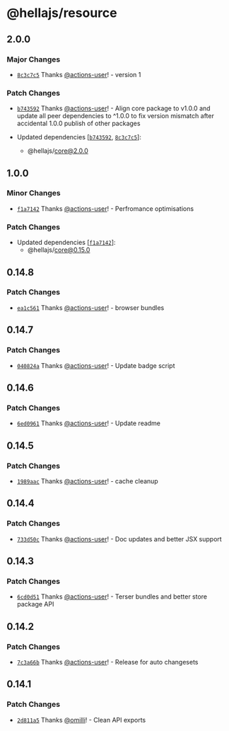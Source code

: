 # @hellajs/resource

## 2.0.0

### Major Changes

- [`8c3c7c5`](https://github.com/omilli/hellajs/commit/8c3c7c5a54e8299e589ae7c936de3a46bc184aad) Thanks [@actions-user](https://github.com/actions-user)! - version 1

### Patch Changes

- [`b743592`](https://github.com/omilli/hellajs/commit/b743592ffea49930bdd6901b4861852df0628aeb) Thanks [@actions-user](https://github.com/actions-user)! - Align core package to v1.0.0 and update all peer dependencies to ^1.0.0 to fix version mismatch after accidental 1.0.0 publish of other packages

- Updated dependencies [[`b743592`](https://github.com/omilli/hellajs/commit/b743592ffea49930bdd6901b4861852df0628aeb), [`8c3c7c5`](https://github.com/omilli/hellajs/commit/8c3c7c5a54e8299e589ae7c936de3a46bc184aad)]:
  - @hellajs/core@2.0.0

## 1.0.0

### Minor Changes

- [`f1a7142`](https://github.com/omilli/hellajs/commit/f1a714203be88a7e7e7a3bd8bd6617dd10f35719) Thanks [@actions-user](https://github.com/actions-user)! - Perfromance optimisations

### Patch Changes

- Updated dependencies [[`f1a7142`](https://github.com/omilli/hellajs/commit/f1a714203be88a7e7e7a3bd8bd6617dd10f35719)]:
  - @hellajs/core@0.15.0

## 0.14.8

### Patch Changes

- [`ea1c561`](https://github.com/omilli/hellajs/commit/ea1c561fe1665ecbd6c8bebcbfb90fab22283960) Thanks [@actions-user](https://github.com/actions-user)! - browser bundles

## 0.14.7

### Patch Changes

- [`040824a`](https://github.com/omilli/hellajs/commit/040824a2920648485a70193db80e3df5dd89b96f) Thanks [@actions-user](https://github.com/actions-user)! - Update badge script

## 0.14.6

### Patch Changes

- [`6ed0961`](https://github.com/omilli/hellajs/commit/6ed0961124abe05b839f679e0ca82598b2cbf87c) Thanks [@actions-user](https://github.com/actions-user)! - Update readme

## 0.14.5

### Patch Changes

- [`1989aac`](https://github.com/omilli/hellajs/commit/1989aacfeb39634a1cc9ecce35325d22a188dc4f) Thanks [@actions-user](https://github.com/actions-user)! - cache cleanup

## 0.14.4

### Patch Changes

- [`733d50c`](https://github.com/omilli/hellajs/commit/733d50c8e475c5b4471a23903c2b9022c80b0e38) Thanks [@actions-user](https://github.com/actions-user)! - Doc updates and better JSX support

## 0.14.3

### Patch Changes

- [`6cd0d51`](https://github.com/omilli/hellajs/commit/6cd0d517f27c97b762e7a83145ad4fb15d66778d) Thanks [@actions-user](https://github.com/actions-user)! - Terser bundles and better store package API

## 0.14.2

### Patch Changes

- [`7c3a66b`](https://github.com/omilli/hellajs/commit/7c3a66bd4b3c7ea2c577030be122018253580824) Thanks [@actions-user](https://github.com/actions-user)! - Release for auto changesets

## 0.14.1

### Patch Changes

- [`2d811a5`](https://github.com/omilli/hellajs/commit/2d811a59a99acb5fb90e1885e28c331ef308aab4) Thanks [@omilli](https://github.com/omilli)! - Clean API exports
